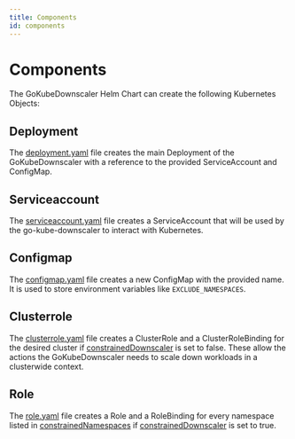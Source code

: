 ```yaml
---
title: Components
id: components
---
```


# Components

The GoKubeDownscaler Helm Chart can create the following Kubernetes Objects:

## Deployment

The [deployment.yaml](https://github.com/caas-team/GoKubeDownscaler/blob/main/deployments/chart/templates/deployment.yaml) file creates the main Deployment of the GoKubeDownscaler with a reference to the provided ServiceAccount and ConfigMap.

## Serviceaccount

The [serviceaccount.yaml](https://github.com/caas-team/GoKubeDownscaler/blob/main/deployments/chart/templates/serviceaccount.yaml) file creates a ServiceAccount that will be used by the go-kube-downscaler to interact with Kubernetes.

## Configmap

The [configmap.yaml](https://github.com/caas-team/GoKubeDownscaler/blob/main/deployments/chart/templates/configmap.yaml) file creates a new ConfigMap with the provided name. It is used to store environment variables like `EXCLUDE_NAMESPACES`.

## Clusterrole

The [clusterrole.yaml](https://github.com/caas-team/GoKubeDownscaler/blob/main/deployments/chart/templates/clusterrole.yaml) file creates a ClusterRole and a ClusterRoleBinding for the desired cluster if [constrainedDownscaler](http://localhost:3000/GoKubeDownscaler/docs/helm-chart/Values) is set to false. These allow the actions the GoKubeDownscaler needs to scale down workloads in a clusterwide context.

## Role

The [role.yaml](https://github.com/caas-team/GoKubeDownscaler/blob/main/deployments/chart/templates/role.yaml) file creates a Role and a RoleBinding for every namespace listed in [constrainedNamespaces](http://localhost:3000/GoKubeDownscaler/docs/helm-chart/Values) if [constrainedDownscaler](http://localhost:3000/GoKubeDownscaler/docs/helm-chart/Values) is set to true.
